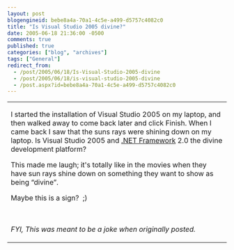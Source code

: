 ```yaml
---
layout: post
blogengineid: bebe8a4a-70a1-4c5e-a499-d5757c4082c0
title: "Is Visual Studio 2005 divine?"
date: 2005-06-18 21:36:00 -0500
comments: true
published: true
categories: ["blog", "archives"]
tags: ["General"]
redirect_from: 
  - /post/2005/06/18/Is-Visual-Studio-2005-divine
  - /post/2005/06/18/is-visual-studio-2005-divine
  - /post.aspx?id=bebe8a4a-70a1-4c5e-a499-d5757c4082c0
---
```

<!-- more -->
<table border="0" cellspacing="0" cellpadding="0">
<tbody>
<tr>
<td>
<p><img src="/Blog/images/14/o_VS2005_Divine.jpg" alt="" align="left" />I started the installation of Visual Studio 2005 on my laptop, and then walked away to come back later and click Finish. When I came back I saw that the suns rays were shining down on my laptop. Is Visual Studio 2005 and <a title="Microsoft .NET Framework" href="http://www.microsoft.com/net/" target="_blank">.NET Framework</a> 2.0 the divine development platform?</p>
<p>This made me laugh; it's totally like in the movies when they have sun rays shine down on something they want to show as being &ldquo;divine&rdquo;.</p>
<p>Maybe this is a sign?&nbsp; ;)</p>
<p>&nbsp;</p>
<p><em>FYI, This was meant to be a joke when originally posted.</em></p>
</td>
</tr>
</tbody>
</table>
